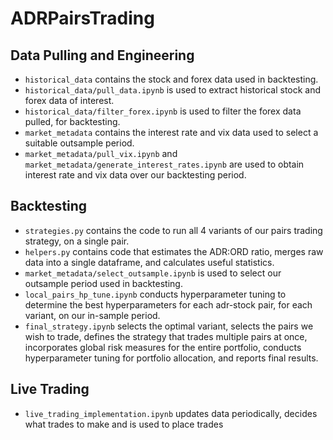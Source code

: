 # ADRPairsTrading

## Data Pulling and Engineering
- `historical_data` contains the stock and forex data used in backtesting.
- `historical_data/pull_data.ipynb` is used to extract historical stock and forex data of interest.
- `historical_data/filter_forex.ipynb` is used to filter the forex data pulled, for backtesting.
- `market_metadata` contains the interest rate and vix data used to select a suitable outsample period.
- `market_metadata/pull_vix.ipynb` and `market_metadata/generate_interest_rates.ipynb` are used to obtain interest rate and vix data over our backtesting period.

## Backtesting
- `strategies.py` contains the code to run all 4 variants of our pairs trading strategy, on a single pair.
- `helpers.py` contains code that estimates the ADR:ORD ratio, merges raw data into a single dataframe, and calculates useful statistics.
- `market_metadata/select_outsample.ipynb` is used to select our outsample period used in backtesting.
- `local_pairs_hp_tune.ipynb` conducts hyperparameter tuning to determine the best hyperparameters for each adr-stock pair, for each variant, on our in-sample period.
- `final_strategy.ipynb` selects the optimal variant, selects the pairs we wish to trade, defines the strategy that trades multiple pairs at once, incorporates global risk measures for the entire portfolio, conducts hyperparameter tuning for portfolio allocation, and reports final results. 

## Live Trading
- `live_trading_implementation.ipynb` updates data periodically, decides what trades to make and is used to place trades